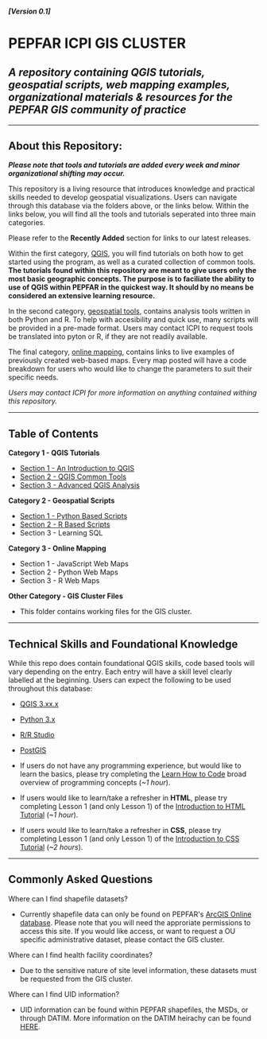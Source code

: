 <!-- [![DOI](https://zenodo.org/badge/288738217.svg)](https://zenodo.org/badge/latestdoi/288738217) -->
#### *[Version 0.1]*

# PEPFAR ICPI GIS CLUSTER

## _A repository containing **QGIS tutorials**, **geospatial scripts**, **web mapping examples**, organizational materials &amp; resources for the PEPFAR GIS community of practice_

---

## About this Repository:

***Please note that tools and tutorials are added every week and minor organizational shifting may occur.***

This repository is a living resource that introduces knowledge and practical skills needed to develop geospatial visualizations. Users can navigate through this database via the folders above, or the links below. Within the links below, you will find all the tools and tutorials seperated into three main categories.

Please refer to the **Recently Added** section for links to our latest releases.

Within the first category, [QGIS](/1_QGIS_Tutorials), you will find tutorials on both how to get started using the program, as well as a curated collection of common tools. **The tutorials found within this repository are meant to give users only the most basic geographic concepts. The purpose is to faciliate the ability to use of QGIS within PEPFAR in the quickest way. It should by no means be considered an extensive learning resource.**

In the second category, [geospatial tools](/2_Geospatial_Scripts), contains analysis tools written in both Python and R. To help with accesibility and quick use, many scripts will be provided in a pre-made format. Users may contact ICPI to request tools be translated into pyton or R, if they are not readily available.

The final category, [online mapping](/3_Web_Mapping), contains links to live examples of previously created web-based maps. Every map posted will have a code breakdown for users who would like to change the parameters to suit their specific needs.

*Users may contact ICPI for more information on anything contained withing this repository.*

---

## Table of Contents

**Category 1 - QGIS Tutorials**

- [Section 1 - An Introduction to QGIS](https://github.com/ICPI/GIS/tree/master/1_QGIS_Tutorials/Section_1_QGIS_Basics)
- [Section 2 - QGIS Common Tools](/1_QGIS_Tutorials)
- [Section 3 - Advanced QGIS Analysis](/1_QGIS_Tutorials)

**Category 2 - Geospatial Scripts**

- [Section 1 - Python Based Scripts](https://github.com/ICPI/GIS/tree/master/2_Geospatial_Scripts/Python_scripts)
- [Section 2 - R Based Scripts](https://github.com/ICPI/GIS/tree/master/2_Geospatial_Scripts/R_scripts)
- Section 3 - Learning SQL

**Category 3 - Online Mapping**

- Section 1 - JavaScript Web Maps
- Section 2 - Python Web Maps
- Section 3 - R Web Maps

**Other Category - GIS Cluster Files**

- This folder contains working files for the GIS cluster.

---

## Technical Skills and Foundational Knowledge

While this repo does contain foundational QGIS skills, code based tools will vary depending on the entry. Each entry will have a skill level clearly labelled at the beginning. Users can expect the following to be used throughout this database:

- [QGIS 3.xx.x](https://www.qgis.org/en/site/)
- [Python 3.x](https://www.python.org/download/releases/3.0/)
- [R/R Studio](https://rstudio.com/)
- [PostGIS](https://postgis.net/)

- If users do not have any programming experience, but would like to learn the basics, please try completing the [Learn How to Code](https://www.codecademy.com/learn/learn-how-to-code) broad overview of programming concepts (*~1 hour*).

- If users would like to learn/take a refresher in **HTML**, please try completing Lesson 1 (and only Lesson 1) of the [Introduction to HTML Tutorial](https://www.codecademy.com/learn/learn-html) (*~1 hour*).

- If users would like to learn/take a refresher in **CSS**, please try completing Lesson 1 (and only Lesson 1) of the [Introduction to CSS Tutorial](https://www.codecademy.com/learn/learn-css) (*~2 hours*).

---

## Commonly Asked Questions

Where can I find shapefile datasets?

* Currently shapefile data can only be found on PEPFAR's [ArcGIS Online database](link). Please note that you will need the approriate permissions to access this site. If you would like access, or want to request a OU specific administrative dataset, please contact the GIS cluster.

Where can I find health facility coordinates?

* Due to the sensitive nature of site level information, these datasets must be requested from the GIS cluster.

Where can I find UID information?

* UID information can be found within PEPFAR shapefiles, the MSDs, or through DATIM. More information on the DATIM heirachy can be found [HERE](link).

<!-- ## How to Navigate this Repository.

This repo and its resources can be downloaded directly from Github for individual use. Each Chapter folder contains the chapter content, as well as any data and files referenced.

If you're an instructor using Canvas (or a similar LMS), and want to incorporate  book materials directly into a course site, additional steps are necessary.

1. Download the workbook.
2. Convert Markdown files to HTML
    1. Each chapter contains one Markdown file with chapter content. To view this information in Canvas, it needs to first be converted to HTML.
    2. Use our [HTML-to-MD]() tool to convert each Markdown file.
3. Upload HTML to Canvas page
    1. Create a new page in Canvas.
    2. In the top right of the editor, select "HTML Editor"'.
    3. Copy the selected HTML file into the page.
4. Repair image links
    1. Upload all Chapter images (stored in an "img" folder in each Chapter) to Canvas.
    2. Now, each image will have its own URL on your canvas site.
    3. Replace the relative image links in the HTML with your new uploaded image links. -->
